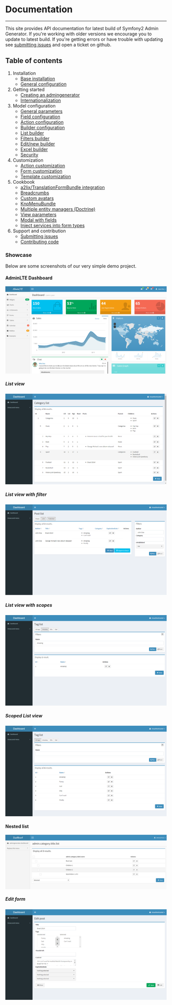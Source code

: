 # Documentation
---------------------------------------
This site provides API documentation for latest build of Symfony2 Admin Generator. If you're working with older versions 
we encourage you to update to latest build. If you're getting errors or have trouble with updating see 
[submitting issues][support-issues] and open a ticket on github.

## Table of contents
1. Installation
    - [Base installation][install-base-install]
    - [General configuration][install-general-configuration]
2. Getting started
 	- [Creating an admingenerator][start-create-admin]
 	- [Internationalization][start-internationalization]
3. Model configuration
 	- [General parameters][start-general-params]
 	- [Field configuration][start-field-configuration]
 	- [Action configuration][start-action-configuration]
 	- [Builder configuration][start-builder-configuration]
 	- [List builder][start-list-builder]
 	- [Filters builder][start-filter-builder]
 	- [Edit/new builder][start-edit-builder]
 	- [Excel builder][start-excel-builder]
 	- [Security][start-security]
3. Customization
    - [Action customization][cust-actions]
    - [Form customization][cust-forms]
    - [Template customization][cust-templates]
4. Cookbook
    - [a2lix/TranslationFormBundle integration][cookbook-a2lix]
    - [Breadcrumbs][cookbook-breadcrumbs]
    - [Custom avatars][cookbook-avatar]
    - [KnpMenuBundle][cookbook-menu]
    - [Multiple entity managers (Doctrine)][cookbook-em]
    - [View parameters][cookbook-view-parameters]
    - [Modal with fields][modal-with-fields]
    - [Inject services into form types][inject-services-into-form-types]
5. Support and contribution
    - [Submitting issues][support-issues]
    - [Contributing code][support-contributing]

### Showcase

Below are some screenshots of our very simple demo project.

#### AdminLTE Dashboard
![Preview of dashboard](img/showcase/dashboard-adminlte-preview.png)

##### List view
![List view](img/showcase/list.png)

##### List view with filter
![List view with filter](img/showcase/list-with-filter.png)

##### List view with scopes
![List view with scopes](img/showcase/list-with-scopes.png)

##### Scoped List view
![Scoped List view](img/showcase/list-with-scopes--scoped.png)

#### Nested list
![Preview of nested list](img/showcase/nestedlist-preview.png)

##### Edit form
![Edit form](img/showcase/edit-form.png)

[support-contributing]: support-and-contribution/contributing.md
[support-issues]: support-and-contribution/submitting-issues.md

[install-base-install]: install/base-installation.md
[install-general-configuration]: install/general-configuration.md

[start-create-admin]: getting-started/create-admin.md
[start-internationalization]: getting-started/internationalization.md

[start-general-params]: admin/general-params.md
[start-field-configuration]: admin/fields.md
[start-action-configuration]: admin/actions.md
[start-builder-configuration]: admin/builders.md
[start-list-builder]: admin/builder-list.md
[start-filter-builder]: admin/builder-filter.md
[start-edit-builder]: admin/builder-edit.md
[start-excel-builder]: admin/builder-excel.md
[start-security]: admin/security.md

[cust-actions]: customization/actions.md
[cust-forms]: customization/forms.md
[cust-templates]: customization/templates.md

[cookbook-a2lix]: cookbook/a2lix-translations.md
[cookbook-avatar]: cookbook/custom-avatars.md
[cookbook-breadcrumbs]: cookbook/breadcrumbs.md
[cookbook-em]: cookbook/multiple-entity-managers.md
[cookbook-menu]: cookbook/knp-menu.md
[cookbook-view-parameters]: cookbook/view-parameters.md
[modal-with-fields]: cookbook/modal-with-fields.md
[inject-services-into-form-types]: cookbook/inject-services-into-form-types.md
